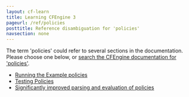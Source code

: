 ```yaml
---
layout: cf-learn
title: Learning CFEngine 3
pageurl: /ref/policies
posttitle: Reference disambiguation for 'policies'
navsection: none
---
```


The term 'policies' could refer to several sections in the documentation. Please choose one below, or
[search the CFEngine documentation for 'policies'](http://cfengine.com/docs/3.5/search.html?q=policies).

- [Running the Example policies](http://cfengine.com/docs/3.5/examples.html#running-the-example-policies)
- [Testing Policies](http://cfengine.com/docs/3.5/manuals-writing-policy-testing-policies.html#testing-policies)
- [Significantly improved parsing and evaluation of policies](http://cfengine.com/docs/3.5/whats-new.html#significantly-improved-parsing-and-evaluation-of-policies)
